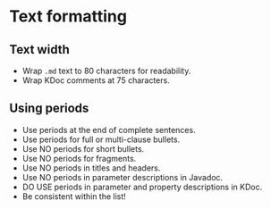 # Text formatting

## Text width
- Wrap `.md` text to 80 characters for readability.
- Wrap KDoc comments at 75 characters. 

## Using periods
- Use periods at the end of complete sentences.
- Use periods for full or multi-clause bullets.
- Use NO periods for short bullets.
- Use NO periods for fragments.
- Use NO periods in titles and headers.
- Use NO periods in parameter descriptions in Javadoc.
- DO USE periods in parameter and property descriptions in KDoc.
- Be consistent within the list!
